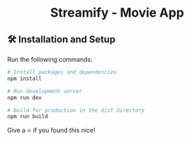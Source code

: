<h1 align="center">Streamify - Movie App</h1>


## 🛠 Installation and Setup 

Run the following commands:

``` bash
# Install packages and dependencies
npm install

# Run development server
npm run dev

# Build for production in the dist directory
npm run build
```

Give a ⭐ if you found this nice!
